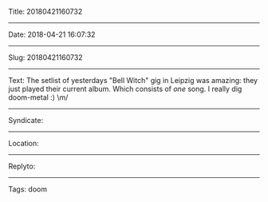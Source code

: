 Title: 20180421160732

----

Date: 2018-04-21 16:07:32

----

Slug: 20180421160732

----

Text: The setlist of yesterdays "Bell Witch" gig in Leipzig was amazing: they just played their current album. Which consists of _one_ song. I really dig doom-metal :) \m/

----

Syndicate: <a href="https://brid.gy/publish/twitter"></a>

----

Location: 

----

Replyto: 

----

Tags: doom